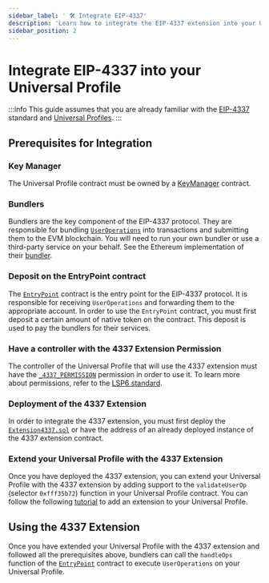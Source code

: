 ```yaml
---
sidebar_label: ' 🛠️ Integrate EIP-4337'
description: 'Learn how to integrate the EIP-4337 extension into your Universal Profile.'
sidebar_position: 2
---
```


# Integrate EIP-4337 into your Universal Profile

:::info
This guide assumes that you are already familiar with the [EIP-4337](https://eips.ethereum.org/EIPS/eip-4337) standard and [Universal Profiles](../../../standards/introduction.md).
:::

## Prerequisites for Integration

### Key Manager

The Universal Profile contract must be owned by a [KeyManager](../../../standards/universal-profile/lsp6-key-manager.md) contract.

### Bundlers

Bundlers are the key component of the EIP-4337 protocol. They are responsible for bundling [`UserOperations`](https://www.alchemy.com/overviews/user-operations) into transactions and submitting them to the EVM blockchain. You will need to run your own bundler or use a third-party service on your behalf. See the Ethereum implementation of their [bundler](https://github.com/eth-infinitism/bundler?tab=readme-ov-file#bundler).

### Deposit on the EntryPoint contract

The [`EntryPoint`](https://eips.ethereum.org/EIPS/eip-4337#required-entry-point-contract-functionality) contract is the entry point for the EIP-4337 protocol. It is responsible for receiving `UserOperations` and forwarding them to the appropriate account. In order to use the `EntryPoint` contract, you must first deposit a certain amount of native token on the contract. This deposit is used to pay the bundlers for their services.

### Have a controller with the 4337 Extension Permission

The controller of the Universal Profile that will use the 4337 extension must have the [`_4337_PERMISSION`](https://github.com/lukso-network/lsp-smart-contracts/blob/0a951df15f282840ef89499da94e6ab47380d5dd/contracts/LSP17Extensions/Extension4337.sol#L33) permission in order to use it. To learn more about permissions, refer to the [LSP6 standard](../../../standards/universal-profile/lsp6-key-manager#permissions).

### Deployment of the 4337 Extension

In order to integrate the 4337 extension, you must first deploy the [`Extension4337.sol`](https://github.com/lukso-network/lsp-smart-contracts/blob/develop/contracts/LSP17Extensions/Extension4337.sol) or have the address of an already deployed instance of the 4337 extension contract.

### Extend your Universal Profile with the 4337 Extension

Once you have deployed the 4337 extension, you can extend your Universal Profile with the 4337 extension by adding support to the `validateUserOp` (selector `0xfff35b72`) function in your Universal Profile contract. You can follow the following [tutorial](https://www.youtube.com/watch?v=0KxkLZHFa0E) to add an extension to your Universal Profile.

## Using the 4337 Extension

Once you have extended your Universal Profile with the 4337 extension and followed all the prerequisites above, bundlers can call the `handleOps` function of the [`EntryPoint`](https://docs.stackup.sh/docs/erc-4337-overview#entrypoint) contract to execute `UserOperations` on your Universal Profile.

